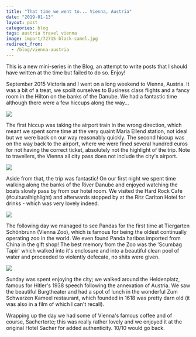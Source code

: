 ```yaml
---
title: "That time we went to... Vienna, Austria"
date: "2019-01-13"
layout: post
categories: blog
tags: austria travel vienna
image: import/72715-black-camel.jpg
redirect_from:
  - /blog/vienna-austria
---
```


This is a new mini-series in the Blog, an attempt to write posts that I should have written at the time but failed to do so. Enjoy!

September 2015 Victoria and I went on a long weekend to Vienna, Austria. It was a bit of a treat, we spoilt ourselves to Business class flights and a fancy room in the Hilton on the banks of the Danube. We had a fantastic time although there were a few hiccups along the way...

![][photo-1]

The first hiccup was taking the airport train in the wrong direction, which meant we spent some time at the very quaint Maria Ellend station, not ideal but we were back on our way reasonably quickly. The second hiccup was on the way back to the airport, where we were fined several hundred euros for not having the correct ticket, absolutely not the highlight of the trip. Note to travellers, the Vienna all city pass does not include the city's airport.

![][photo-2]

Aside from that, the trip was fantastic! On our first night we spent time walking along the banks of the River Danube and enjoyed watching the boats slowly pass by from our hotel room. We visited the Hard Rock Cafe (#culturalhighlight) and afterwards stopped by at the Ritz Carlton Hotel for drinks - which was very lovely indeed.

![][photo-3]

The following day we managed to see Pandas for the first time at Tiergarten Schönbrunn (Vienna Zoo), which is famous for being the oldest continually operating zoo in the world. We even found Panda haribos imported from China in the gift shop! The best memory from the Zoo was the 'Scumbag Tapir' which walked into it's enclosure and into a beautiful clean pool of water and proceeded to violently defecate, no shits were given.

![][photo-5]

Sunday was spent enjoying the city; we walked around the Heldenplatz, famous for Hitler's 1938 speech following the annexation of Austria. We saw the beautiful Burgtheater and had a spot of lunch in the wonderful Zum Schwarzen Kameel restaurant, which founded in 1618 was pretty darn old (it was also in a film of which I can't recall).

Wrapping up the day we had some of Vienna's famous coffee and of course, Sachertorte; this was really rather lovely and we enjoyed it at the original Hotel Sacher for added authenticity. 10/10 would go back.

[photo-1]: /assets/img/import/f8da7-vienna.jpg
[photo-2]: /assets/img/import/444b0-vienna-drinks.jpg
[photo-3]: /assets/img/import/82c99-tapir.jpg
[photo-4]: /assets/img/import/72715-black-camel.jpg
[photo-5]: /assets/img/import/dba71-torte.jpg
